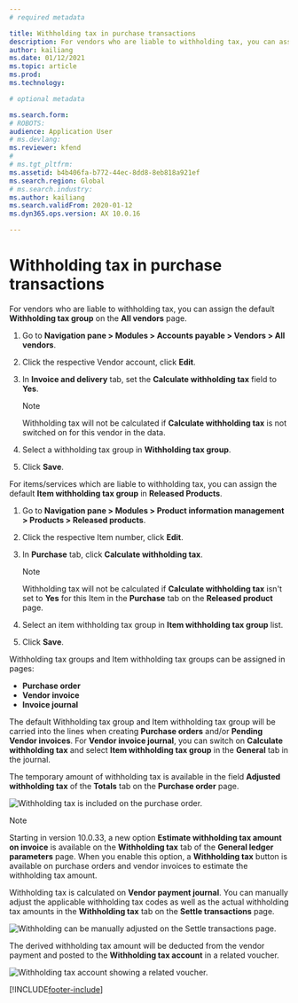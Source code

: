 ```yaml
---
# required metadata

title: Withholding tax in purchase transactions
description: For vendors who are liable to withholding tax, you can assign the default **Withholding tax group** on the **All vendors** page.
author: kailiang
ms.date: 01/12/2021
ms.topic: article
ms.prod: 
ms.technology: 

# optional metadata

ms.search.form: 
# ROBOTS: 
audience: Application User
# ms.devlang: 
ms.reviewer: kfend
# 
# ms.tgt_pltfrm: 
ms.assetid: b4b406fa-b772-44ec-8dd8-8eb818a921ef
ms.search.region: Global
# ms.search.industry: 
ms.author: kailiang
ms.search.validFrom: 2020-01-12
ms.dyn365.ops.version: AX 10.0.16

---
```


# Withholding tax in purchase transactions

For vendors who are liable to withholding tax, you can assign the default **Withholding tax group** on the **All vendors** page.

1. Go to **Navigation pane > Modules > Accounts payable > Vendors > All vendors**.

2. Click the respective Vendor account, click **Edit**.

3. In **Invoice and delivery** tab, set the **Calculate withholding tax** field to **Yes**.

   > [!NOTE] 
   > Withholding tax will not be calculated if **Calculate withholding tax** is not switched on for this vendor in the data.

4. Select a withholding tax group in **Withholding tax group**.

5. Click **Save**.

For items/services which are liable to withholding tax, you can assign the default **Item withholding tax group** in **Released Products**.

1. Go to **Navigation pane > Modules > Product information management > Products > Released products**.

2. Click the respective Item number, click **Edit**.

3. In **Purchase** tab, click **Calculate withholding tax**.

   > [!NOTE] 
   > Withholding tax will not be calculated if **Calculate withholding tax** isn't set to **Yes** for this Item in the **Purchase** tab on the **Released product** page.

4. Select an item withholding tax group in **Item withholding tax group** list.

5. Click **Save**.

Withholding tax groups and Item withholding tax groups can be assigned in pages: 

- **Purchase order**
- **Vendor invoice**
- **Invoice journal**

The default Withholding tax group and Item withholding tax group will be carried into the lines when creating **Purchase orders** and/or **Pending Vendor invoices**. For **Vendor invoice journal**, you can switch on **Calculate withholding tax** and select **Item withholding tax group** in the **General** tab in the journal.

The temporary amount of withholding tax is available in the field **Adjusted withholding tax** of the **Totals** tab on the **Purchase order** page.

![Withholding tax is included on the purchase order.](media/withholding-tax-adjusted.png)

   > [!NOTE] 
   > Starting in version 10.0.33, a new option **Estimate withholding tax amount on invoice** is available on the **Withholding tax** tab of the **General ledger parameters** page. When you enable this option, a **Withholding tax** button is available on purchase orders and vendor invoices to estimate the withholding tax amount.


Withholding tax is calculated on **Vendor payment journal**. You can manually adjust the applicable withholding tax codes as well as the actual withholding tax amounts in the **Withholding tax** tab on the **Settle transactions** page.

![Withholding can be manually adjusted on the Settle transactions page.](media/withholding-tax-vendor-payment-tab.png)

The derived withholding tax amount will be deducted from the vendor payment and posted to the **Withholding tax account** in a related voucher.

![Withholding tax account showing a related voucher.](media/withholding-tax-adjusted.png)


[!INCLUDE[footer-include](../../includes/footer-banner.md)]
